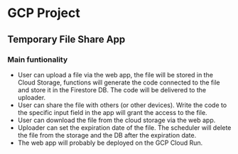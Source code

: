 # GCP Project

## Temporary File Share App

### Main funtionality

- User can upload a file via the web app, the file will be stored in the Cloud Storage, functions will generate the code connected to the file and store it in the Firestore DB. The code will be delivered to the uploader.
- User can share the file with others (or other devices). Write the code to the specific input field in the app will grant the access to the file.
- User can download the file from the cloud storage via the web app.
- Uploader can set the expiration date of the file. The scheduler will delete the file from the storage and the DB after the expiration date.
- The web app will probably be deployed on the GCP Cloud Run.
